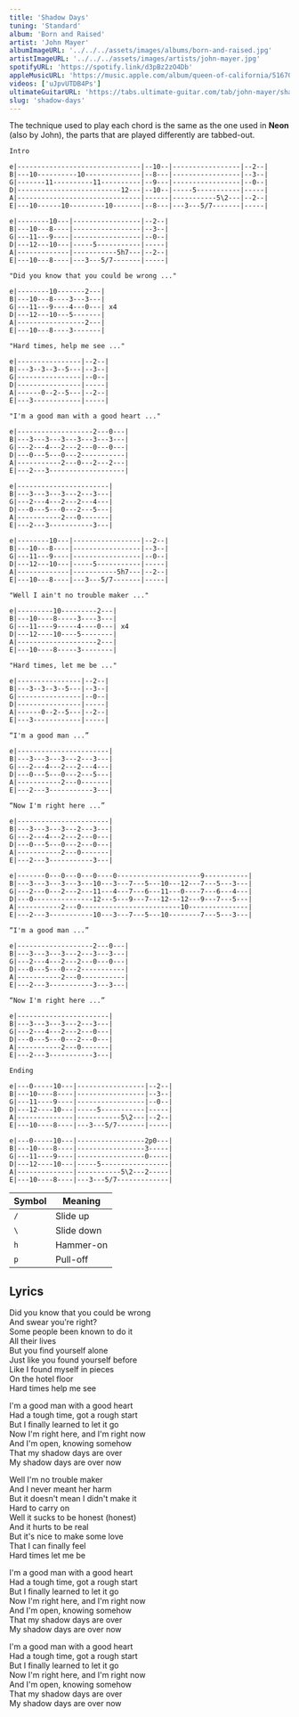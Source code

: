```yaml
---
title: 'Shadow Days'
tuning: 'Standard'
album: 'Born and Raised'
artist: 'John Mayer'
albumImageURL: '../../../assets/images/albums/born-and-raised.jpg'
artistImageURL: '../../../assets/images/artists/john-mayer.jpg'
spotifyURL: 'https://spotify.link/d3pBz2zO4Db'
appleMusicURL: 'https://music.apple.com/album/queen-of-california/516701586?i=516701712&l'
videos: ['uJpvUTDB4Ps']
ultimateGuitarURL: 'https://tabs.ultimate-guitar.com/tab/john-mayer/shadow-days-tabs-1178389'
slug: 'shadow-days'
---
```


The technique used to play each chord is the same as the one used in **Neon** (also by John), the parts that are played differently are tabbed-out.

```
Intro

e|-------------------------------|--10--|-----------------|--2--|
B|---10----------10--------------|--8---|-----------------|--3--|
G|-------11----------11----------|--9---|-----------------|--0--|
D|--------------------------12---|--10--|-----5-----------|-----|
A|-------------------------------|------|-----------5\2---|--2--|
E|---10------10---------10-------|--8---|---3---5/7-------|-----|

e|--------10---|-----------------|--2--|
B|---10---8----|-----------------|--3--|
G|---11---9----|-----------------|--0--|
D|---12---10---|-----5-----------|-----|
A|-------------|-----------5h7---|--2--|
E|---10---8----|---3---5/7-------|-----|

"Did you know that you could be wrong ..."

e|--------10-------2---|
B|---10---8----3---3---|
G|---11---9----4---0---| x4
D|---12---10---5-------|
A|-----------------2---|
E|---10---8----3-------|

"Hard times, help me see ..."

e|----------------|--2--|
B|---3--3--3--5---|--3--|
G|----------------|--0--|
D|----------------|-----|
A|------0--2--5---|--2--|
E|---3------------|-----|

"I'm a good man with a good heart ..."

e|-------------------2---0---|
B|---3---3---3---3---3---3---|
G|---2---4---2---2---0---0---|
D|---0---5---0---2-----------|
A|-----------2---0---2---2---|
E|---2---3-------------------|

e|-----------------------|
B|---3---3---3---2---3---|
G|---2---4---2---2---4---|
D|---0---5---0---2---5---|
A|-----------2---0-------|
E|---2---3-----------3---|

e|--------10---|-----------------|--2--|
B|---10---8----|-----------------|--3--|
G|---11---9----|-----------------|--0--|
D|---12---10---|-----5-----------|-----|
A|-------------|-----------5h7---|--2--|
E|---10---8----|---3---5/7-------|-----|

"Well I ain't no trouble maker ..."

e|---------10---------2---|
B|---10----8-----3----3---|
G|---11----9-----4----0---| x4
D|---12----10----5--------|
A|--------------------2---|
E|---10----8-----3--------|

"Hard times, let me be ..."

e|----------------|--2--|
B|---3--3--3--5---|--3--|
G|----------------|--0--|
D|----------------|-----|
A|------0--2--5---|--2--|
E|---3------------|-----|

“I'm a good man ...”

e|-----------------------|
B|---3---3---3---2---3---|
G|---2---4---2---2---4---|
D|---0---5---0---2---5---|
A|-----------2---0-------|
E|---2---3-----------3---|

“Now I'm right here ...”

e|-----------------------|
B|---3---3---3---2---3---|
G|---2---4---2---2---0---|
D|---0---5---0---2---0---|
A|-----------2---0-------|
E|---2---3-----------3---|

e|-------0---0---0---0----0---------------------9-----------|
B|---3---3---3---3---10---3---7---5---10---12---7---5---3---|
G|---2---0---2---2---11---4---7---6---11---0----7---6---4---|
D|---0---------------12---5---9---7---12---12---9---7---5---|
A|-----------2---0-------------------------10---------------|
E|---2---3-----------10---3---7---5---10--------7---5---3---|

“I'm a good man ...”

e|-------------------2---0---|
B|---3---3---3---2---3---3---|
G|---2---4---2---2---0---0---|
D|---0---5---0---2-----------|
A|-----------2---0-----------|
E|---2---3-----------3---3---|

“Now I'm right here ...”

e|-----------------------|
B|---3---3---3---2---3---|
G|---2---4---2---2---0---|
D|---0---5---0---2---0---|
A|-----------2---0-------|
E|---2---3-----------3---|

Ending

e|---0-----10---|-----------------|--2--|
B|---10----8----|-----------------|--3--|
G|---11----9----|-----------------|--0--|
D|---12----10---|-----5-----------|-----|
A|--------------|-----------5\2---|--2--|
E|---10----8----|---3---5/7-------|-----|

e|---0-----10---|-----------------2p0---|
B|---10----8----|-----------------3-----|
G|---11----9----|-----------------0-----|
D|---12----10---|-----5-----------------|
A|--------------|-----------5\2---2-----|
E|---10----8----|---3---5/7-------------|
```

| Symbol | Meaning    |
| ------ | ---------- |
| `/`    | Slide up   |
| `\`    | Slide down |
| `h`    | Hammer-on  |
| `p`    | Pull-off   |

## Lyrics

Did you know that you could be wrong  
And swear you're right?  
Some people been known to do it  
All their lives  
But you find yourself alone  
Just like you found yourself before  
Like I found myself in pieces  
On the hotel floor  
Hard times help me see

I'm a good man with a good heart  
Had a tough time, got a rough start  
But I finally learned to let it go  
Now I'm right here, and I'm right now  
And I'm open, knowing somehow  
That my shadow days are over  
My shadow days are over now

Well I'm no trouble maker  
And I never meant her harm  
But it doesn't mean I didn't make it  
Hard to carry on  
Well it sucks to be honest (honest)  
And it hurts to be real  
But it's nice to make some love  
That I can finally feel  
Hard times let me be

I'm a good man with a good heart  
Had a tough time, got a rough start  
But I finally learned to let it go  
Now I'm right here, and I'm right now  
And I'm open, knowing somehow  
That my shadow days are over  
My shadow days are over now

I'm a good man with a good heart  
Had a tough time, got a rough start  
But I finally learned to let it go  
Now I'm right here, and I'm right now  
And I'm open, knowing somehow  
That my shadow days are over  
My shadow days are over now

